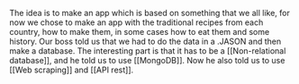 The idea is to make an app which is based on something that we all like, for now we chose to make an app with the traditional recipes from each country, how to make them, in some cases how to eat them and some history. Our boss told us that we had to do the data in a .JASON and then make a database. The interesting part is that it has to be a [[Non-relational database]], and he told us to use [[MongoDB]]. Now he also told us to use [[Web scraping]] and [[API rest]].